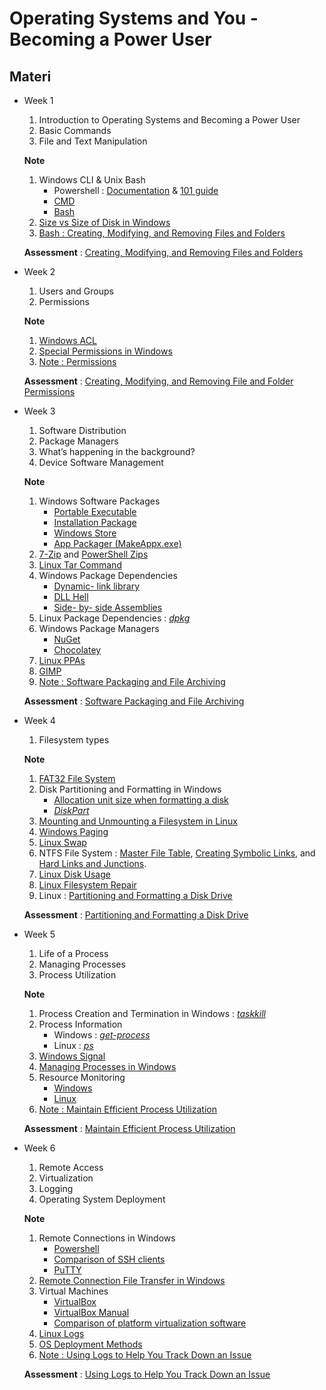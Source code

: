# Operating Systems and You - Becoming a Power User

## Materi

* Week 1<br>
   1. Introduction to Operating Systems and Becoming a Power User
   2. Basic Commands
   3. File and Text Manipulation
   
   **Note**

   1. Windows CLI & Unix Bash<br>
      * Powershell : [Documentation](https://docs.microsoft.com/powershell/) & [101 guide](https://docs.microsoft.com/powershell/scripting/learn/ps101/00-introduction)
      * [CMD](https://docs.microsoft.com/en-us/windows-server/administration/windows-commands/windows-commands)
      * [Bash](https://www.gnu.org/software/bash/manual/bash.html)
   2. [Size vs Size of Disk in Windows](https://technet.microsoft.com/en-us/library/hh148159.aspx)
   3. [Bash : Creating, Modifying, and Removing Files and Folders](Assets/Creating,%20Modifying,%20and%20Removing%20Files%20and%20Folders.md)

   **Assessment** : [Creating, Modifying, and Removing Files and Folders](Assessment/Week_1_01%20Creating,%20Modifying,%20and%20Removing%20Files%20and%20Folders.md)
* Week 2<br>
   1. Users and Groups
   2. Permissions
   
   **Note**

   1. [Windows ACL](https://msdn.microsoft.com/en-us/library/windows/desktop/aa374872(v=vs.85).aspx)
   2. [Special Permissions in Windows](https://technet.microsoft.com/en-us/library/cc732880(v=ws.11).aspx)
   3. [Note : Permissions](Assets/Creating,%20Modifying,%20and%20Removing%20File%20and%20Folder%20Permissions.md)

   **Assessment** : [Creating, Modifying, and Removing File and Folder Permissions](Assessment/Week_2_Creating,%20Modifying,%20and%20Removing%20File%20and%20Folder%20Permissions.md)
* Week 3<br>
   1. Software Distribution
   2. Package Managers
   3. What’s happening in the background?
   4. Device Software Management
   
   **Note**

   1. Windows Software Packages
      * [Portable Executable](https://en.wikipedia.org/wiki/Portable_Executable)
      * [Installation Package](https://msdn.microsoft.com/en-us/library/windows/desktop/aa369294(v=vs.85).aspx)
      * [Windows Store](https://en.wikipedia.org/wiki/Windows_Store)
      * [App Packager (MakeAppx.exe)](https://msdn.microsoft.com/en-us/library/windows/desktop/hh446767(v=vs.85).aspx)
   2. [7-Zip](http://www.7-zip.org/download.html) and [PowerShell Zips](https://docs.microsoft.com/en-us/powershell/module/microsoft.powershell.archive/compress-archive?view=powershell-5.0)
   3. [Linux Tar Command](http://www.linfo.org/tar.html)
   4. Windows Package Dependencies
      * [Dynamic- link library](https://en.wikipedia.org/wiki/Dynamic-link_library)
      * [DLL Hell](https://en.wikipedia.org/wiki/DLL_Hell)
      * [Side- by- side Assemblies](https://msdn.microsoft.com/en-us/library/aa376307.aspx)
   5. Linux Package Dependencies : *[dpkg](https://help.ubuntu.com/lts/serverguide/dpkg.html)*
   6. Windows Package Managers
      * [NuGet](https://en.wikipedia.org/wiki/NuGet)
      * [Chocolatey](https://chocolatey.org/packages)
   7. [Linux PPAs](https://help.launchpad.net/Packaging/PPA)
   8. [GIMP](https://www.gimp.org/downloads/)
   9. [Note : Software Packaging and File Archiving](Assets/Software%20Packaging%20and%20File%20Archiving.md)

   **Assessment** : [Software Packaging and File Archiving](Assessment/Week_3_Software%20Packaging%20and%20File%20Archiving.md)
* Week 4<br>
   1. Filesystem types

   **Note**

   1. [FAT32 File System](https://support.microsoft.com/en-us/help/154997/description-of-the-fat32-file-system)
   2. Disk Partitioning and Formatting in Windows
      * [Allocation unit size when formatting a disk](https://support.microsoft.com/en-us/help/140365/default-cluster-size-for-ntfs--fat--and-exfat)
      * *[DiskPart](https://technet.microsoft.com/en-us/library/cc766465(v=ws.10).aspx)*
   3. [Mounting and Unmounting a Filesystem in Linux](https://en.wikipedia.org/wiki/Fstab)
   4. [Windows Paging](https://en.wikipedia.org/wiki/Paging#Windows_NT)
   5. [Linux Swap](https://access.redhat.com/documentation/en-US/Red_Hat_Enterprise_Linux/6/html/Installation_Guide/s2-diskpartrecommend-ppc.html#id4394007)
   6. NTFS File System : [Master File Table](https://msdn.microsoft.com/en-us/library/windows/desktop/aa365230(v=vs.85).aspx), [Creating Symbolic Links](https://msdn.microsoft.com/en-us/library/windows/desktop/aa363878(v=vs.85).aspx), and [Hard Links and Junctions](https://msdn.microsoft.com/en-us/library/windows/desktop/aa365006(v=vs.85).aspx).
   7. [Linux Disk Usage](https://www.howtogeek.com/115229/htg-explains-why-linux-doesnt-need-defragmenting/)
   8. [Linux Filesystem Repair](https://en.wikipedia.org/wiki/Fsck)
   9. Linux : [Partitioning and Formatting a Disk Drive](Assets/Partitioning%20and%20Formatting%20a%20Disk%20Drive.md)

   **Assessment** : [Partitioning and Formatting a Disk Drive](Assessment/Week_4_Partitioning%20and%20Formatting%20a%20Disk%20Drive.md)
* Week 5<br>
  1. Life of a Process
  2. Managing Processes
  3. Process Utilization
   
   **Note**

   1. Process Creation and Termination in Windows : *[taskkill](https://docs.microsoft.com/en-us/windows-server/administration/windows-commands/taskkill)*
   2. Process Information<br>
      * Windows : *[get-process](https://docs.microsoft.com/en-us/powershell/module/microsoft.powershell.management/get-process?view=powershell-5.1)*
      * Linux : *[ps](http://man7.org/linux/man-pages/man1/ps.1.html)*
   3. [Windows Signal](https://docs.microsoft.com/en-us/cpp/c-runtime-library/reference/signal)
   4. [Managing Processes in Windows](https://docs.microsoft.com/en-us/sysinternals/downloads/process-explorer)
   5. Resource Monitoring
      * [Windows](https://docs.microsoft.com/en-us/powershell/module/microsoft.powershell.management/get-process?view=powershell-5.1#outputs)
      * [Linux](https://en.wikipedia.org/wiki/Load_(computing))
   6. [Note : Maintain Efficient Process Utilization](Assets/Maintain%20Efficient%20Process%20Utilization.md)
   
   **Assessment** : [Maintain Efficient Process Utilization](Assessment/Week_5_Maintain%20Efficient%20Process%20Utilization.md)
* Week 6<br>
  1. Remote Access
  2. Virtualization
  3. Logging
  4. Operating System Deployment

   **Note**
   1. Remote Connections in Windows
      * [Powershell](https://blogs.msdn.microsoft.com/powershell/2015/06/03/looking-forward-microsoft-support-for-secure-shell-ssh/)
      * [Comparison of SSH clients](https://en.wikipedia.org/wiki/Comparison_of_SSH_clients)
      * [PuTTY](https://www.chiark.greenend.org.uk/~sgtatham/putty/latest.html)
   2. [Remote Connection File Transfer in Windows](https://technet.microsoft.com/en-us/library/hh750728(v=ws.11).aspx)
   3. Virtual Machines
      * [VirtualBox](https://www.virtualbox.org/wiki/Downloads)
      * [VirtualBox Manual](https://www.virtualbox.org/manual/ch01.html)
      * [Comparison of platform virtualization software](https://en.wikipedia.org/wiki/Comparison_of_platform_virtualization_software)
   4. [Linux Logs](http://manpages.ubuntu.com/manpages/zesty/man8/logrotate.8.html)
   5. [OS Deployment Methods](https://en.wikipedia.org/wiki/Comparison_of_disk_cloning_software)
   6. [Note : Using Logs to Help You Track Down an Issue](Assets/Using%20Logs%20to%20Help%20You%20Track%20Down%20an%20Issue.md)
   
   **Assessment** : [Using Logs to Help You Track Down an Issue](Assessment/Week_6_Using%20Logs%20to%20Help%20You%20Track%20Down%20an%20Issue.md)